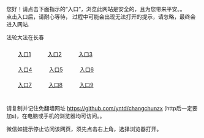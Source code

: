 您好！请点击下面指示的“入口”，浏览此网站是安全的，且为您带来平安。。 <br/>
点击入口后，请耐心等待， 过程中可能会出现无法打开的提示，请忽略，最终会进入网站. </br>

法轮大法在长春<br/>
<div style="padding:10px"><a style="margin:20px" target="_blank" href="http://dd1rpzx00mdg8.cloudfront.net/zytas?uudhljki" id="ccLink1" rel="nofollow">入口1</a> <a target="_blank" style="margin:20px" href="http://d2h653uqh0cyti.cloudfront.net/zytas?vmelxutx" id="ccLink2" rel="nofollow">入口2</a> <a style="margin:20px" target="_blank" href="http://d166exc0spvllr.cloudfront.net/zytas?uxdzeed" id="ccLink3" rel="nofollow">入口3</a></div>

<div style="padding:10px" ><a style="margin:20px" target="_blank" href="http://dd1rpzx00mdg8.cloudfront.net/zytas?uudhljki" id="ccLink4" rel="nofollow">入口4</a> <a style="margin:20px" href="http://d2h653uqh0cyti.cloudfront.net/zytas?vmelxutx" target="_blank" id="ccLink5" rel="nofollow">入口5</a> <a style="margin:20px" href="http://d166exc0spvllr.cloudfront.net/zytas?uxdzeed" target="_blank" id="ccLink6" rel="nofollow">入口6</a></div>

<div style="padding:10px"><a style="margin:20px" target="_blank" href="http://dd1rpzx00mdg8.cloudfront.net/zytas?uudhljki" id="ccLink7" rel="nofollow">入口7</a> <a style="margin:20px" href="http://d2h653uqh0cyti.cloudfront.net/zytas?vmelxutx" target="_blank" id="ccLink8" rel="nofollow">入口8</a> <a style="margin:20px" target="_blank" href="http://d166exc0spvllr.cloudfront.net/zytas?uxdzeed" id="ccLink9" rel="nofollow">入口9</a></div>

<br/>



请复制并记住免翻墙网址 https://github.com/yntd/changchunzx (http后一定要加s)，在电脑或手机的浏览器均可访问。。<br/>

微信如提示停止访问该网页，须先点击右上角，选择浏览器打开。
